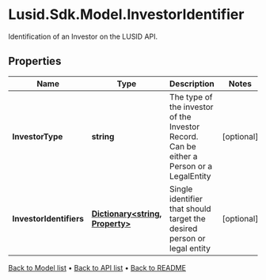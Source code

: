 # Lusid.Sdk.Model.InvestorIdentifier
Identification of an Investor on the LUSID API.

## Properties

Name | Type | Description | Notes
------------ | ------------- | ------------- | -------------
**InvestorType** | **string** | The type of the investor of the Investor Record. Can be either a Person or a LegalEntity | [optional] 
**InvestorIdentifiers** | [**Dictionary&lt;string, Property&gt;**](Property.md) | Single identifier that should target the desired person or legal entity | [optional] 

[Back to Model list](../README.md#documentation-for-models) &#8226; [Back to API list](../README.md#documentation-for-api-endpoints) &#8226; [Back to README](../README.md)

